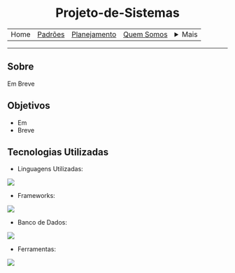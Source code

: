 <h1 align="center"> Projeto-de-Sistemas </h1>

<table align="center">
    <tr>
        <td>Home</td>
        <td><a href="\docs\defaults.md">Padrões</a></td>
        <td><a href="\docs\plan.md">Planejamento</a></td>
        <td><a href="\docs\us.md">Quem Somos</a></td>
        <td>
            <details style="position: relative;">
                <summary>Mais</summary>
                <ul style="position: absolute; background: transparent; border: 1px solid #ccc; padding: 10px; list-style: none; border-radius: 10px">
                    <li><a href="\docs\contact.md">Contato</a></li>
                    <li><a href="\docs\sup.md">Suporte</a></li>
                    <li><a href="\docs\faq.md">FAQ</a></li>
                </ul>
            </details>
        </td>
    </tr>
</table>

<hr>

## Sobre

Em Breve 

## Objetivos

- Em
- Breve

## Tecnologias Utilizadas

- Linguagens Utilizadas:
<p>
  <a href="https://skillicons.dev">
    <img src="https://skillicons.dev/icons?i=python,dart,js,css,html" />
  </a>
</p>

- Frameworks:
<p>
  <a href="https://skillicons.dev">
    <img src="https://skillicons.dev/icons?i=django,flutter" />
  </a>
</p>

- Banco de Dados:
<p>
  <a href="https://skillicons.dev">
    <img src="https://skillicons.dev/icons?i=mysql" />
  </a>
</p>

- Ferramentas:
<p>
  <a href="https://skillicons.dev">
    <img src="https://skillicons.dev/icons?i=vscode,figma,git" />
  </a>
</p>

<!-- ## Licença

Este projeto está licenciado sob a Licença MIT - veja o arquivo [LICENSE](LICENSE) para mais detalhes. -->